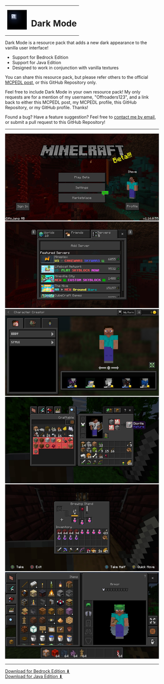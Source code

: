 <table>
  <tr>
    <td>
      <img width="64" src="icon-256.png">
    </td>
    <td>
      <h1>Dark Mode</h1>
    </td>
  </tr>
</table>

Dark Mode is a resource pack that adds a new dark appearance to the vanilla user interface!

* Support for Bedrock Edition
* Support for Java Edition
* Designed to work in conjunction with vanilla textures

You can share this resource pack, but please refer others to the official [MCPEDL post](https://mcpedl.com/dark-mode-resource-pack/), or this GitHub Repository only.

Feel free to include Dark Mode in your own resource pack! My only requests are for a mention of my username, "Offroaders123", and a link back to either this MCPEDL post, my MCPEDL profile, this GitHub Repository, or my GitHub profile. Thanks!

Found a bug? Have a feature suggestion? Feel free to [contact me by email](mailto:offroaders123@gmail.com), or submit a pull request to this GitHub Repository!

---

<img src="Bedrock/screenshots_web/screenshot_0.jpg">
<img src="Bedrock/screenshots_web/screenshot_1.jpg">
<img src="Bedrock/screenshots_web/screenshot_2.jpg">
<img src="Bedrock/screenshots_web/screenshot_3.jpg">
<img src="Bedrock/screenshots_web/screenshot_4.jpg">
<img src="Bedrock/screenshots_web/screenshot_5.jpg">

---

[Download for Bedrock Edition &#11015;](https://drive.google.com/drive/folders/16Q9IBFwtmwsE16tg1FIEOgoDJkrV6Dnw)  
[Download for Java Edition &#11015;](https://drive.google.com/drive/folders/1NraBMxLThNcZzhcvBphad1S4pTtLOUVt)
